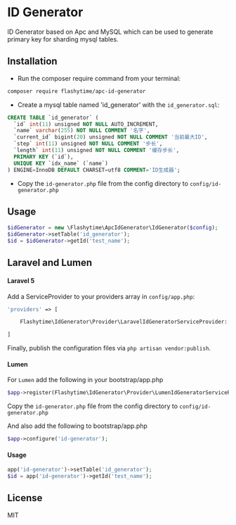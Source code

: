 # ID Generator
ID Generator based on Apc and MySQL which can be used to generate primary key for sharding mysql tables.

## Installation
- Run the composer require command from your terminal:

```bash
composer require flashytime/apc-id-generator
```

- Create a mysql table named 'id_generator' with the `id_generator.sql`:

```sql
CREATE TABLE `id_generator` (
  `id` int(11) unsigned NOT NULL AUTO_INCREMENT,
  `name` varchar(255) NOT NULL COMMENT '名字',
  `current_id` bigint(20) unsigned NOT NULL COMMENT '当前最大ID',
  `step` int(11) unsigned NOT NULL COMMENT '步长',
  `length` int(11) unsigned NOT NULL COMMENT '缓存步长',
  PRIMARY KEY (`id`),
  UNIQUE KEY `idx_name` (`name`)
) ENGINE=InnoDB DEFAULT CHARSET=utf8 COMMENT='ID生成器';
``` 

- Copy the `id-generator.php` file from the config directory to `config/id-generator.php`

## Usage

```php
$idGenerator = new \Flashytime\ApcIdGenerator\IdGenerator($config);
$idGenerator->setTable('id_generator');
$id = $idGenerator->getId('test_name');
```

## Laravel and Lumen

#### Laravel 5

Add a ServiceProvider to your providers array in `config/app.php`:

```php
'providers' => [

	Flashytime\IdGenerator\Provider\LaravelIdGeneratorServiceProvider::class,

]
```

Finally, publish the configuration files via `php artisan vendor:publish`.

#### Lumen

For `Lumen` add the following in your bootstrap/app.php
```php
$app->register(Flashytime\IdGenerator\Provider\LumenIdGeneratorServiceProvider::class);
```

Copy the `id-generator.php` file from the config directory to `config/id-generator.php`

And also add the following to bootstrap/app.php
```php
$app->configure('id-generator');
```

#### Usage

```php
app('id-generator')->setTable('id_generator');
$id = app('id-generator')->getId('test_name');
```

## License
MIT

